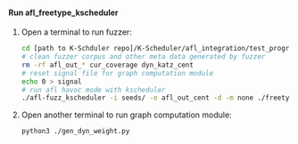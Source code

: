 #### Run afl_freetype_kscheduler
1. Open a terminal to run fuzzer:
    ```sh
    cd [path to K-Schduler repo]/K-Scheduler/afl_integration/test_programs/freetype/
    # clean fuzzer corpus and other meta data generated by fuzzer
    rm -rf afl_out_* cur_coverage dyn_katz_cent 
    # reset signal file for graph computation module
    echo 0 > signal
    # run afl havoc mode with kscheduler
    ./afl-fuzz_kscheduler -i seeds/ -o afl_out_cent -d -m none ./freetype_afl_asan @@
    ```
2. Open another terminal to run graph computation module:
    ```sh
    python3 ./gen_dyn_weight.py
    ```

